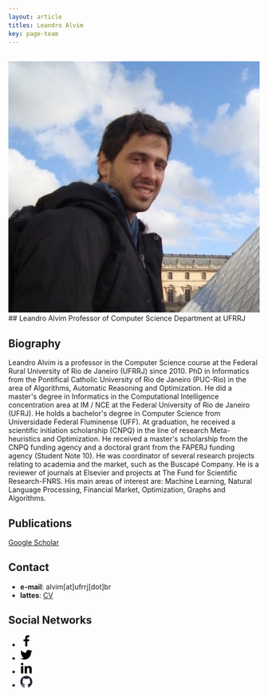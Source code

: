 ```yaml
---
layout: article
titles: Leandro Alvim
key: page-team
---
```


<div class="grid grid--p-2" style="">
  <div class="cell cell--2 content">
    <br/>
    <div class="card">
      <div class="card__image">
        <img class="image image--sm" src="/assets/images/profile/leandro_alvim.jpg"/>
      </div>
    </div>
  </div>
  <div class="cell cell--auto content">
<div markdown="1">
## Leandro Alvim
Professor of Computer Science Department at UFRRJ

## Biography

Leandro Alvim is a professor in the Computer Science course at the Federal Rural University of Rio de Janeiro (UFRRJ) since 2010. PhD in Informatics from the Pontifical Catholic University of Rio de Janeiro (PUC-Rio) in the area of ​​Algorithms, Automatic Reasoning and Optimization. He did a master's degree in Informatics in the Computational Intelligence concentration area at IM / NCE at the Federal University of Rio de Janeiro (UFRJ). He holds a bachelor's degree in Computer Science from Universidade Federal Fluminense (UFF). At graduation, he received a scientific initiation scholarship (CNPQ) in the line of research Meta-heuristics and Optimization. He received a master's scholarship from the CNPQ funding agency and a doctoral grant from the FAPERJ funding agency (Student Note 10). He was coordinator of several research projects relating to academia and the market, such as the Buscapé Company. He is a reviewer of journals at Elsevier and projects at The Fund for Scientific Research-FNRS. His main areas of interest are: Machine Learning, Natural Language Processing, Financial Market, Optimization, Graphs and Algorithms.

## Publications

[Google Scholar](https://scholar.google.com.br/citations?user=j0hZg1YAAAAJ)

## Contact
- __e-mail__: alvim[at]ufrrj[dot]br
- __lattes__: [CV](http://lattes.cnpq.br/3810771931191838)

## Social Networks
</div>
<div class="author-links">
<ul class="menu menu--nowrap menu--inline"><li title="Follow me on Facebook.">
<a class="button button--circle facebook-button" itemprop="sameAs" href="https://www.facebook.com/alvim.lgm" target="_blank">
<div class="icon"><svg fill="#000000" width="24px" height="24px" viewBox="0 0 1024 1024" version="1.1" xmlns="http://www.w3.org/2000/svg">
<path d="M767.428571 6.857143l0 150.857143-89.714286 0q-49.142857 0-66.285714 20.571429t-17.142857 61.714286l0 108 167.428571 0-22.285714 169.142857-145.142857 0 0 433.714286-174.857143 0 0-433.714286-145.714286 0 0-169.142857 145.714286 0 0-124.571429q0-106.285714 59.428571-164.857143t158.285714-58.571429q84 0 130.285714 6.857143z"></path>
</svg>
</div>
</a>
</li><li title="Follow me on Twitter.">
<a class="button button--circle twitter-button" itemprop="sameAs" href="https://twitter.com/alvimlgm" target="_blank">
<div class="icon"><svg fill="#000000" width="24px" height="24px" viewBox="0 0 1024 1024" version="1.1" xmlns="http://www.w3.org/2000/svg">
<path d="M1024.032 194.432c-37.664 16.704-78.176 28-120.672 33.088 43.36-26.016 76.672-67.168 92.384-116.224-40.608 24.064-85.568 41.568-133.408 50.976-38.336-40.832-92.928-66.336-153.344-66.336-116.032 0-210.08 94.048-210.08 210.08 0 16.48 1.856 32.512 5.44 47.872-174.592-8.768-329.408-92.416-433.024-219.52-18.08 31.04-28.448 67.104-28.448 105.632 0 72.896 37.088 137.184 93.472 174.88-34.432-1.088-66.816-10.528-95.168-26.272-0.032 0.864-0.032 1.76-0.032 2.656 0 101.792 72.416 186.688 168.512 205.984-17.632 4.8-36.192 7.36-55.36 7.36-13.536 0-26.688-1.312-39.52-3.776 26.72 83.456 104.32 144.192 196.256 145.888-71.904 56.352-162.496 89.92-260.928 89.92-16.96 0-33.664-0.992-50.112-2.944 92.96 59.616 203.392 94.4 322.048 94.4 386.432 0 597.728-320.128 597.728-597.76 0-9.12-0.192-18.176-0.608-27.168 41.056-29.632 76.672-66.624 104.832-108.736z"></path>
</svg>
</div>
</a>
</li><li title="Follow me on Linkedin.">
<a class="button button--circle linkedin-button" itemprop="sameAs" href="https://www.linkedin.com/in/leandro-alvim-1494b815" target="_blank">
<div class="icon"><svg fill="#000000" width="24px" height="24px" viewBox="0 0 1024 1024" version="1.1" xmlns="http://www.w3.org/2000/svg">
<path d="M260.096 155.648c0 27.307008-9.899008 50.516992-29.696 69.632-19.796992 19.115008-45.396992 28.672-76.8 28.672-30.036992 0-54.612992-9.556992-73.728-28.672-19.115008-19.115008-28.672-42.324992-28.672-69.632 0-28.672 9.556992-52.224 28.672-70.656 19.115008-18.432 44.372992-27.648 75.776-27.648 31.403008 0 56.32 9.216 74.752 27.648 18.432 18.432 28.331008 41.984 29.696 70.656 0 0 0 0 0 0m-202.752 808.96c0 0 0-632.832 0-632.832 0 0 196.608 0 196.608 0 0 0 0 632.832 0 632.832 0 0-196.608 0-196.608 0 0 0 0 0 0 0m313.344-430.08c0-58.708992-1.364992-126.292992-4.096-202.752 0 0 169.984 0 169.984 0 0 0 10.24 88.064 10.24 88.064 0 0 4.096 0 4.096 0 40.96-68.267008 105.812992-102.4 194.56-102.4 68.267008 0 123.220992 22.868992 164.864 68.608 41.643008 45.739008 62.464 113.664 62.464 203.776 0 0 0 374.784 0 374.784 0 0-196.608 0-196.608 0 0 0 0-350.208 0-350.208 0-91.476992-33.451008-137.216-100.352-137.216-47.787008 0-81.236992 24.576-100.352 73.728-4.096 8.192-6.144 24.576-6.144 49.152 0 0 0 364.544 0 364.544 0 0-198.656 0-198.656 0 0 0 0-430.08 0-430.08 0 0 0 0 0 0"></path>
</svg>
</div>
</a>
</li><li title="Follow me on Github.">
<a class="button button--circle github-button" itemprop="sameAs" href="https://github.com/lalvim" target="_blank">
<div class="icon"><svg fill="#000000" width="24px" height="24px" viewBox="0 0 1024 1024" version="1.1" xmlns="http://www.w3.org/2000/svg">
<path class="svgpath" data-index="path_0" fill="#272636" d="M0 525.2c0 223.6 143.3 413.7 343 483.5 26.9 6.8 22.8-12.4 22.8-25.4l0-88.7c-155.3 18.2-161.5-84.6-172-101.7-21.1-36-70.8-45.2-56-62.3 35.4-18.2 71.4 4.6 113.1 66.3 30.2 44.7 89.1 37.2 119 29.7 6.5-26.9 20.5-50.9 39.7-69.6C248.8 728.2 181.7 630 181.7 513.2c0-56.6 18.7-108.7 55.3-150.7-23.3-69.3 2.2-128.5 5.6-137.3 66.5-6 135.5 47.6 140.9 51.8 37.8-10.2 80.9-15.6 129.1-15.6 48.5 0 91.8 5.6 129.8 15.9 12.9-9.8 77-55.8 138.8-50.2 3.3 8.8 28.2 66.7 6.3 135 37.1 42.1 56 94.6 56 151.4 0 117-67.5 215.3-228.8 243.7 26.9 26.6 43.6 63.4 43.6 104.2l0 128.8c0.9 10.3 0 20.5 17.2 20.5C878.1 942.4 1024 750.9 1024 525.3c0-282.9-229.3-512-512-512C229.1 13.2 0 242.3 0 525.2L0 525.2z"></path>
</svg>
</div>
</a>
</li></ul></div>
</div>
</div>
